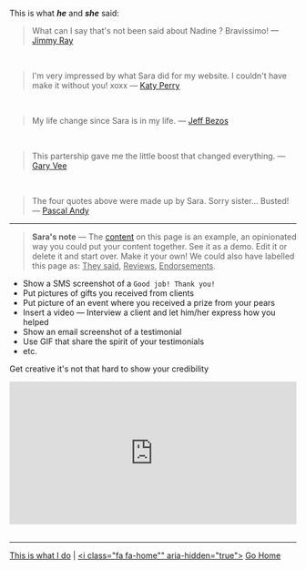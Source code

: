 This is what ***he*** and ***she*** said:

> What can I say that's not been said about Nadine ? Bravissimo! — [Jimmy Ray](https://www.youtube.com/watch?v=JqnO40AGRSc)

<br>

> I'm very impressed by what Sara did for my website. I couldn't have make it without you! xoxx — [Katy Perry](https://twitter.com/katyperry?ref_src=twsrc%5Egoogle%7Ctwcamp%5Eserp%7Ctwgr%5Eauthor)

<br>

> My life change since Sara is in my life. — [Jeff Bezos](https://www.linkedin.com/in/jeffrey-bezos-b2b351123)

<br>

> This partership gave me the little boost that changed everything. — [Gary Vee](https://www.facebook.com/gary/)

<br>

> The four quotes above were made up by Sara. Sorry sister... Busted! — [Pascal Andy](http://pascalandy.com/)

---

> **Sara's note** — The [content](https://github.com/firepress-org/themes-content) on this page is an example, an opinionated way you could put your content together. See it as a demo. Edit it or delete it and start over. Make it your own! We could also have labelled this page as: <ins>They said</ins>, <ins>Reviews</ins>, <ins>Endorsements</ins>.

- Show a SMS screenshot of a `Good job! Thank you!`
- Put pictures of gifts you received from clients
- Put picture of an event where you received a prize from your pears
- Insert a video — Interview a client and let him/her express how you helped
- Show an email screenshot of a testimonial
- Use GIF that share the spirit of your testimonials
- etc.

Get creative it's not that hard to show your credibility 

<div><div style="left: 0px; width: 100%; height: 0px; position: relative; padding-bottom: 49.8853%;"><iframe src="https://giphy.com/embed/wrzf9P70YWLJK/twitter/iframe" frameborder="0" allowfullscreen="true" webkitallowfullscreen="true" mozallowfullscreen="true" style="top: 0px; left: 0px; width: 100%; height: 100%; position: absolute;"></iframe></div></div><br>

---

[<i class="fa fa-chevron-circle-left" aria-hidden="true"></i>](/this-is-what-i-do/) [This is what I do](/this-is-what-i-do/) | [<i class="fa fa-home"" aria-hidden="true"></i>](/) [Go Home](/)<br><br>